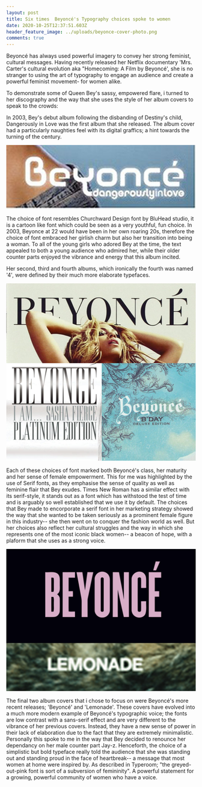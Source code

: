 ```yaml
---
layout: post
title: Six times  Beyoncé's Typography choices spoke to women
date: 2020-10-25T12:37:51.603Z
header_feature_image: ../uploads/beyonce-cover-photo.png
comments: true
---
```

Beyoncé has always used powerful imagery to convey her strong feminist, cultural messages. Having recently released her Netflix documentary 'Mrs. Carter's cultural evolution aka "Homecoming: A Film by Beyoncé', she is no stranger to using the art of typography to engage an audience and create a powerful feminist movement- for women alike. 

To demonstrate some of Queen Bey's sassy, empowered flare, i turned to her discography and the way that she uses the style of her album covers to speak to the crowds:

In 2003, Bey's debut album following the disbanding of Destiny's child, Dangerously in Love was the first album that she released. The album cover had a particularly naughties feel with its digital graffics; a hint towards the turning of the century. 

![](../uploads/dangerously-in-love.png)

The choice of font resembles Churchward Design font by BluHead studio, it is a cartoon like font which could be seen as a very youthful, fun choice. In 2003, Beyonce at 22 would have been in her own roaring 20s, therefore the choice of font embraced her girlish charm but also her transition into being a woman. To all of the young girls who adored Bey at the time, the text appealed to both a young audience who admired her, while their older counter parts enjoyed the vibrance and energy that this album incited.

Her second, third and fourth albums, which ironically the fourth was named '4', were defined by their much more elaborate typefaces.

![](../uploads/bey.png)

Each of these choices of font marked both Beyoncé's class, her maturity and her sense of female empowerment. This for me was highlighted by the use of Serif fonts, as they emphasise the sense of quality as well as feminine flair that Bey exudes. Times New Roman has a similar effect with its serif-style, it stands out as a font which has withstood the test of time and is arguably so well established that we use it by default. The choices that Bey made to encorporate a serif font in her marketing strategy showed the way that she wanted to be taken seriously as a prominent female figure in this industry-- she then went on to conquer the fashion world as well. But her choices also reflect her cultural struggles and the way in which she represents one of the most iconic black women-- a beacon of hope, with a plaform that she uses as a strong voice.

![](../uploads/bey-2.png)

The final two album covers that i chose to focus on were Beyoncé's more recent releases; 'Beyoncé' and 'Lemonade'. These covers have evolved into a much more modern example of Beyoncé's typographic voice; the fonts are low contrast with a sans-serif effect and are very different to the vibrance of her previous covers.    Instead, they have a new sense of power in their lack of elaboration due to the fact that they are extremely minimalistic. Personally this spoke to me in the way that Bey decided to renounce her dependancy on her male counter part Jay-z. Henceforth, the choice of a simplistic but bold typeface really told the audience that she was standing out and standing proud in the face of heartbreak-- a message that most women at home were inspired by. As described in Typeroom; "the greyed-out-pink font is sort of a subversion of femininity". A powerful statement for a growing, powerful community of women who have a voice.